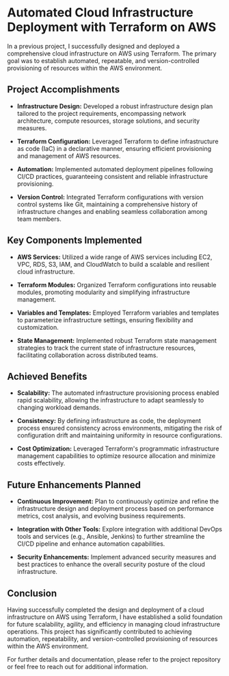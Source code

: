 # Automated Cloud Infrastructure Deployment with Terraform on AWS

In a previous project, I successfully designed and deployed a comprehensive cloud infrastructure on AWS using Terraform. The primary goal was to establish automated, repeatable, and version-controlled provisioning of resources within the AWS environment.

## Project Accomplishments

- **Infrastructure Design:** Developed a robust infrastructure design plan tailored to the project requirements, encompassing network architecture, compute resources, storage solutions, and security measures.

- **Terraform Configuration:** Leveraged Terraform to define infrastructure as code (IaC) in a declarative manner, ensuring efficient provisioning and management of AWS resources.

- **Automation:** Implemented automated deployment pipelines following CI/CD practices, guaranteeing consistent and reliable infrastructure provisioning.

- **Version Control:** Integrated Terraform configurations with version control systems like Git, maintaining a comprehensive history of infrastructure changes and enabling seamless collaboration among team members.

## Key Components Implemented

- **AWS Services:** Utilized a wide range of AWS services including EC2, VPC, RDS, S3, IAM, and CloudWatch to build a scalable and resilient cloud infrastructure.

- **Terraform Modules:** Organized Terraform configurations into reusable modules, promoting modularity and simplifying infrastructure management.

- **Variables and Templates:** Employed Terraform variables and templates to parameterize infrastructure settings, ensuring flexibility and customization.

- **State Management:** Implemented robust Terraform state management strategies to track the current state of infrastructure resources, facilitating collaboration across distributed teams.

## Achieved Benefits

- **Scalability:** The automated infrastructure provisioning process enabled rapid scalability, allowing the infrastructure to adapt seamlessly to changing workload demands.

- **Consistency:** By defining infrastructure as code, the deployment process ensured consistency across environments, mitigating the risk of configuration drift and maintaining uniformity in resource configurations.

- **Cost Optimization:** Leveraged Terraform's programmatic infrastructure management capabilities to optimize resource allocation and minimize costs effectively.

## Future Enhancements Planned

- **Continuous Improvement:** Plan to continuously optimize and refine the infrastructure design and deployment process based on performance metrics, cost analysis, and evolving business requirements.

- **Integration with Other Tools:** Explore integration with additional DevOps tools and services (e.g., Ansible, Jenkins) to further streamline the CI/CD pipeline and enhance automation capabilities.

- **Security Enhancements:** Implement advanced security measures and best practices to enhance the overall security posture of the cloud infrastructure.

## Conclusion

Having successfully completed the design and deployment of a cloud infrastructure on AWS using Terraform, I have established a solid foundation for future scalability, agility, and efficiency in managing cloud infrastructure operations. This project has significantly contributed to achieving automation, repeatability, and version-controlled provisioning of resources within the AWS environment.

For further details and documentation, please refer to the project repository or feel free to reach out for additional information.
